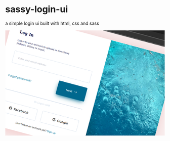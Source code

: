 # sassy-login-ui
a simple login ui built with html, css and sass

![sassy-login-ui](https://github.com/Gyekye/sassy-login-ui/blob/main/project-img.png)
